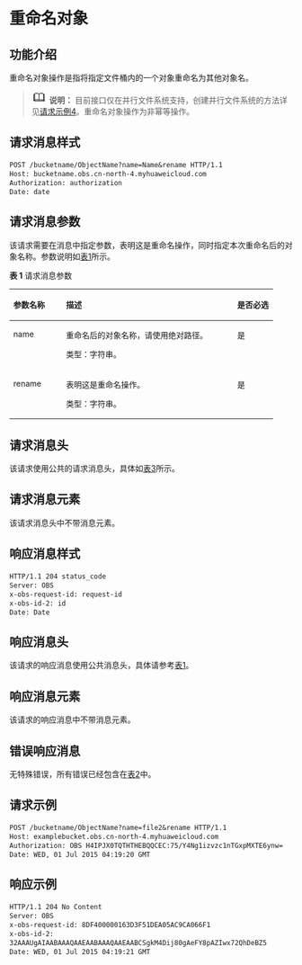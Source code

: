 # 重命名对象<a name="obs_04_0094"></a>

## 功能介绍<a name="section83041644183813"></a>

重命名对象操作是指将指定文件桶内的一个对象重命名为其他对象名。

>![](public_sys-resources/icon-note.gif) **说明：** 
>目前接口仅在并行文件系统支持，创建并行文件系统的方法详见[请求示例4](创建桶.md#section4293341135610)。重命名对象操作为非幂等操作。

## 请求消息样式<a name="section760614963314"></a>

```
POST /bucketname/ObjectName?name=Name&rename HTTP/1.1
Host: bucketname.obs.cn-north-4.myhuaweicloud.com 
Authorization: authorization
Date: date
```

## 请求消息参数<a name="section7884173212178"></a>

该请求需要在消息中指定参数，表明这是重命名操作，同时指定本次重命名后的对象名称。参数说明如[表1](#table925513139324)所示。

**表 1**  请求消息参数

<a name="table925513139324"></a>
<table><thead align="left"><tr id="row19257131316329"><th class="cellrowborder" valign="top" width="20%" id="mcps1.2.4.1.1"><p id="p1225711133328"><a name="p1225711133328"></a><a name="p1225711133328"></a><strong id="b12607408348"><a name="b12607408348"></a><a name="b12607408348"></a>参数名称</strong></p>
</th>
<th class="cellrowborder" valign="top" width="65.06%" id="mcps1.2.4.1.2"><p id="p42576139327"><a name="p42576139327"></a><a name="p42576139327"></a><strong id="b581505383412"><a name="b581505383412"></a><a name="b581505383412"></a>描述</strong></p>
</th>
<th class="cellrowborder" valign="top" width="14.940000000000001%" id="mcps1.2.4.1.3"><p id="p02571613203212"><a name="p02571613203212"></a><a name="p02571613203212"></a><strong id="b48003494414"><a name="b48003494414"></a><a name="b48003494414"></a>是否必选</strong></p>
</th>
</tr>
</thead>
<tbody><tr id="row10257191363215"><td class="cellrowborder" valign="top" width="20%" headers="mcps1.2.4.1.1 "><p id="p112574136328"><a name="p112574136328"></a><a name="p112574136328"></a>name</p>
</td>
<td class="cellrowborder" valign="top" width="65.06%" headers="mcps1.2.4.1.2 "><p id="p8257141319329"><a name="p8257141319329"></a><a name="p8257141319329"></a>重命名后的对象名称，请使用绝对路径。</p>
<p id="p985361893716"><a name="p985361893716"></a><a name="p985361893716"></a>类型：字符串。</p>
</td>
<td class="cellrowborder" valign="top" width="14.940000000000001%" headers="mcps1.2.4.1.3 "><p id="p112571113123211"><a name="p112571113123211"></a><a name="p112571113123211"></a>是</p>
</td>
</tr>
<tr id="row15231171411410"><td class="cellrowborder" valign="top" width="20%" headers="mcps1.2.4.1.1 "><p id="p316371710417"><a name="p316371710417"></a><a name="p316371710417"></a>rename</p>
</td>
<td class="cellrowborder" valign="top" width="65.06%" headers="mcps1.2.4.1.2 "><p id="p1116371712415"><a name="p1116371712415"></a><a name="p1116371712415"></a>表明这是重命名操作。</p>
<p id="p316319170416"><a name="p316319170416"></a><a name="p316319170416"></a>类型：字符串。</p>
</td>
<td class="cellrowborder" valign="top" width="14.940000000000001%" headers="mcps1.2.4.1.3 "><p id="p1216317174413"><a name="p1216317174413"></a><a name="p1216317174413"></a>是</p>
</td>
</tr>
</tbody>
</table>

## 请求消息头<a name="section31243759"></a>

该请求使用公共的请求消息头，具体如[表3](构造请求.md#table25197309)所示。

## 请求消息元素<a name="section12758381"></a>

该请求消息头中不带消息元素。

## 响应消息样式<a name="section13959410101416"></a>

```
HTTP/1.1 204 status_code
Server: OBS
x-obs-request-id: request-id
x-obs-id-2: id
Date: Date
```

## 响应消息头<a name="section69450302141"></a>

该请求的响应消息使用公共消息头，具体请参考[表1](返回结果.md#d0e686)。

## 响应消息元素<a name="section16332845"></a>

该请求的响应消息中不带消息元素。

## 错误响应消息<a name="section12777878"></a>

无特殊错误，所有错误已经包含在[表2](错误码.md#d0e843)中。

## 请求示例<a name="section11686111817239"></a>

```
POST /bucketname/ObjectName?name=file2&rename HTTP/1.1
Host: examplebucket.obs.cn-north-4.myhuaweicloud.com
Authorization: OBS H4IPJX0TQTHTHEBQQCEC:75/Y4Ng1izvzc1nTGxpMXTE6ynw=
Date: WED, 01 Jul 2015 04:19:20 GMT
```

## 响应示例<a name="section6687115054912"></a>

```
HTTP/1.1 204 No Content
Server: OBS
x-obs-request-id: 8DF400000163D3F51DEA05AC9CA066F1
x-obs-id-2: 32AAAUgAIAABAAAQAAEAABAAAQAAEAABCSgkM4Dij80gAeFY8pAZIwx72QhDeBZ5
Date: WED, 01 Jul 2015 04:19:21 GMT
```

